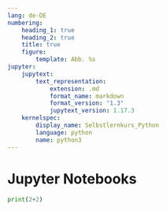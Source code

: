 ```yaml
---
lang: de-DE
numbering:
    heading_1: true
    heading_2: true
    title: true
    figure:
        template: Abb. %s
jupyter:
    jupytext:
        text_representation:
            extension: .md
            format_name: markdown
            format_version: "1.3"
            jupytext_version: 1.17.3
    kernelspec:
        display_name: Selbstlernkurs_Python
        language: python
        name: python3
---
```


# Jupyter Notebooks

```python
print(2+2)
```
